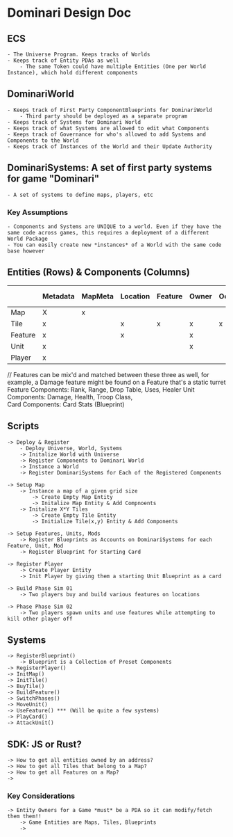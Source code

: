 # Dominari Design Doc

## ECS 
    - The Universe Program. Keeps tracks of Worlds
    - Keeps track of Entity PDAs as well
        - The same Token could have multiple Entities (One per World Instance), which hold different components

## DominariWorld
    - Keeps track of First Party ComponentBlueprints for DominariWorld  
        - Third party should be deployed as a separate program
    - Keeps track of Systems for Dominari World
    - Keeps track of what Systems are allowed to edit what Components
    - Keeps track of Governance for who's allowed to add Systems and Components to the World
    - Keeps track of Instances of the World and their Update Authority

## DominariSystems: A set of first party systems for game "Dominari"
    - A set of systems to define maps, players, etc

### Key Assumptions
    - Components and Systems are UNIQUE to a world. Even if they have the same code across games, this requires a deployment of a different World Package
    - You can easily create new *instances* of a World with the same code base however


## Entities (Rows) & Components (Columns)

|             | Metadata   | MapMeta    | Location | Feature | Owner | Occupant | Player Stats | Last Used | Active | 
|:------------| :--------- | :--------- | :------- | :------ | :---- | :------- | :----------- | :-------- | :----- |
| Map         |     X      |     x      |          |         |       |          |              |           |        |
| Tile        |     x      |            |    x     |    x    |   x   |    x     |              |           |        |
| Feature     |     x      |            |    x     |         |   x   |          |              |     x     |   x    |
| Unit        |     x      |            |          |         |   x   |          |              |     x     |   x    |
| Player      |     x      |            |          |         |       |          |       x      |           |        |


// Features can be mix'd and matched between these three as well, for example, a Damage feature might be found on a Feature that's a static turret
Feature Components: Rank, Range, Drop Table, Uses, Healer
Unit Components: Damage, Health, Troop Class,  
Card Components: Card Stats (Blueprint)

## Scripts
    -> Deploy & Register
        - Deploy Universe, World, Systems
        -> Initalize World with Universe
        -> Register Components to Dominari World
        -> Instance a World
        -> Register DominariSystems for Each of the Registered Components

    -> Setup Map
        -> Instance a map of a given grid size
            -> Create Empty Map Entity
            -> Initalize Map Entity & Add Compnoents
        -> Initalize X*Y Tiles
            -> Create Empty Tile Entity
            -> Initialize Tile(x,y) Entity & Add Components

    -> Setup Features, Units, Mods
        -> Register Blueprints as Accounts on DominariSystems for each Feature, Unit, Mod
        -> Register Blueprint for Starting Card

    -> Register Player
        -> Create Player Entity
        -> Init Player by giving them a starting Unit Blueprint as a card

    -> Build Phase Sim 01
        -> Two players buy and build various features on locations

    -> Phase Phase Sim 02
        -> Two players spawn units and use features while attempting to kill other player off

## Systems
    -> RegisterBlueprint()
        -> Blueprint is a Collection of Preset Components
    -> RegisterPlayer()
    -> InitMap()
    -> InitTile()
    -> BuyTile()
    -> BuildFeature()
    -> SwitchPhases()
    -> MoveUnit()
    -> UseFeature() *** (Will be quite a few systems)
    -> PlayCard()
    -> AttackUnit()

## SDK: JS or Rust?
    -> How to get all entities owned by an address?
    -> How to get all Tiles that belong to a Map?
    -> How to get all Features on a Map? 
    -> 

### Key Considerations
    -> Entity Owners for a Game *must* be a PDA so it can modify/fetch them them!!
        -> Game Entities are Maps, Tiles, Blueprints
        -> 